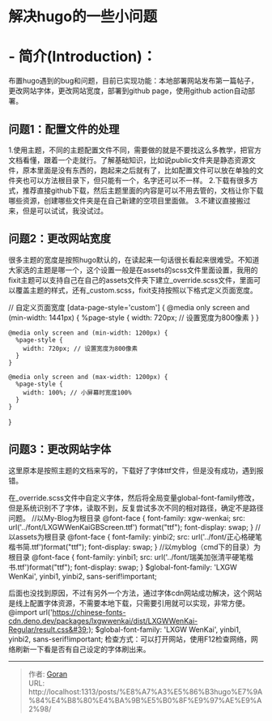 # 解决hugo的一些小问题




# - 简介(Introduction)：

布置hugo遇到的bug和问题，目前已实现功能：本地部署网站发布第一篇帖子，更改网站字体，更改网站宽度，部署到github page，使用github action自动部署。

## 问题1：配置文件的处理

1.使用主题，不同的主题配置文件不同，需要做的就是不要找这么多教学，把官方文档看懂，跟着一个走就行。了解基础知识，比如说public文件夹是静态资源文件，原本里面是没有东西的，跑起来之后就有了，比如配置文件可以放在单独的文件夹也可以方法根目录下，但只能有一个，名字还可以不一样。
2.下载有很多方式，推荐直接github下载，然后主题里面的内容是可以不用去管的，文档让你下载哪些资源，创建哪些文件夹是在自己新建的空项目里面做。
3.不建议直接搬过来，但是可以试试，我没试过。

## 问题2：更改网站宽度

很多主题的宽度是按照hugo默认的，在读起来一句话很长看起来很难受。不知道大家选的主题是哪一个，这个设置一般是在assets的scss文件里面设置，我用的fixit主题可以支持自己在自己的assets文件夹下建立_override.scss文件，里面可以覆盖主题的样式，还有_custom.scss，fixit支持按照以下格式定义页面宽度。

// 自定义页面宽度
[data-page-style=&#39;custom&#39;] {
    @media only screen and (min-width: 1441px) {
      %page-style {
        width: 720px; // 设置宽度为800像素
      }
    }

    @media only screen and (min-width: 1200px) {
      %page-style {
        width: 720px; // 设置宽度为800像素
      }
    }
      
    @media only screen and (max-width: 1200px) {
      %page-style {
        width: 100%; // 小屏幕时宽度100%
      }
    }
  }

## 问题3：更改网站字体
这里原本是按照主题的文档来写的，下载好了字体ttf文件，但是没有成功，遇到报错。

在_override.scss文件中自定义字体，然后将全局变量global-font-family修改，但是系统识别不了字体，读取不到，反复尝试多次不同的相对路径，确定不是路径问题。
//以My-Blog为根目录
@font-face {
  font-family: xgw-wenkai;
  src: url(&#39;../font/LXGWWenKaiGBScreen.ttf&#39;) format(&#34;ttf&#34;);
  font-display: swap;
}
//以assets为根目录
@font-face {
  font-family: yinbi2;
  src: url(&#39;../font/正心格硬笔楷书简.ttf&#39;)format(&#34;ttf&#34;);
  font-display: swap;
}
//以myblog（cmd下的目录）为根目录
@font-face {
  font-family: yinbi1;
  src: url(&#39;../font/瑞美加张清平硬笔楷书.ttf&#39;)format(&#34;ttf&#34;);
  font-display: swap;
}
$global-font-family: &#39;LXGW WenKai&#39;, yinbi1, yinbi2, sans-serif!important;



后面也没找到原因，不过有另外一个方法，通过字体cdn网站成功解决，这个网站是线上配置字体资源，不需要本地下载，只需要引用就可以实现，非常方便。
@import url(&#39;https://chinese-fonts-cdn.deno.dev/packages/lxgwwenkai/dist/LXGWWenKai-Regular/result.css&#39;);
$global-font-family: &#39;LXGW WenKai&#39;, yinbi1, yinbi2, sans-serif!important;
检查方式：可以打开网站，使用F12检查网络，网络刷新一下看是否有自己设定的字体刷出来。


---

> 作者: [Goran](https://github.com/GoranTan)  
> URL: http://localhost:1313/posts/%E8%A7%A3%E5%86%B3hugo%E7%9A%84%E4%B8%80%E4%BA%9B%E5%B0%8F%E9%97%AE%E9%A2%98/  

